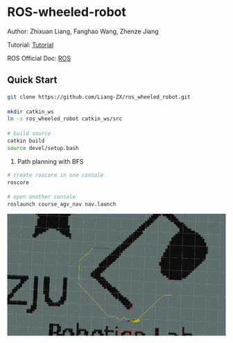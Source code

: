 # ROS-wheeled-robot

Author: Zhixuan Liang, Fanghao Wang, Zhenze Jiang

Tutorial: [Tutorial](document/)

ROS Official Doc: [ROS](http://wiki.ros.org/ROS/Tutorials/InstallingandConfiguringROSEnvironment)

## Quick Start

```bash
git clone https://github.com/Liang-ZX/ros_wheeled_robot.git

mkdir catkin_ws
ln -s ros_wheeled_robot catkin_ws/src

# build source
catkin build
source devel/setup.bash
```

1. Path planning with BFS

```bash
# create roscore in one console
roscore 

# open another console
roslaunch course_agv_nav nav.launch
```

![bfs_img](document/images/results/bfs.png)
